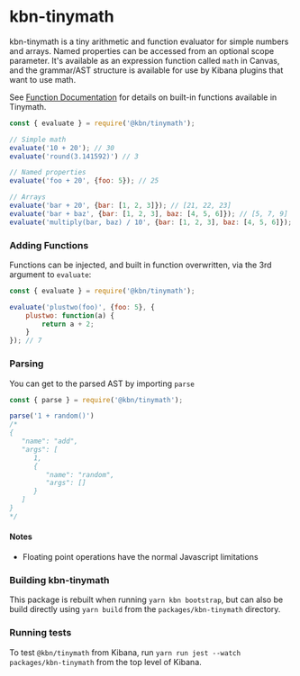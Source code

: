 # kbn-tinymath

kbn-tinymath is a tiny arithmetic and function evaluator for simple numbers and arrays. Named properties can be accessed from an optional scope parameter.
It's available as an expression function called `math` in Canvas, and the grammar/AST structure is available
for use by Kibana plugins that want to use math.

See [Function Documentation](/docs/functions.md) for details on built-in functions available in Tinymath.

```javascript
const { evaluate } = require('@kbn/tinymath');

// Simple math
evaluate('10 + 20'); // 30
evaluate('round(3.141592)') // 3

// Named properties
evaluate('foo + 20', {foo: 5}); // 25

// Arrays
evaluate('bar + 20', {bar: [1, 2, 3]}); // [21, 22, 23]
evaluate('bar + baz', {bar: [1, 2, 3], baz: [4, 5, 6]}); // [5, 7, 9]
evaluate('multiply(bar, baz) / 10', {bar: [1, 2, 3], baz: [4, 5, 6]}); // [0.4, 1, 1.8]
```

### Adding Functions

Functions can be injected, and built in function overwritten, via the 3rd argument to `evaluate`:

```javascript
const { evaluate } = require('@kbn/tinymath');

evaluate('plustwo(foo)', {foo: 5}, {
    plustwo: function(a) {
        return a + 2;
    }
}); // 7
```

### Parsing

You can get to the parsed AST by importing `parse`

```javascript
const { parse } = require('@kbn/tinymath');

parse('1 + random()')
/*
{
   "name": "add",
   "args": [
      1,
      {
         "name": "random",
         "args": []
      }
   ]
}
*/
```

#### Notes

* Floating point operations have the normal Javascript limitations

### Building kbn-tinymath

This package is rebuilt when running `yarn kbn bootstrap`, but can also be build directly
using `yarn build` from the `packages/kbn-tinymath` directory.
### Running tests

To test `@kbn/tinymath` from Kibana, run `yarn run jest --watch packages/kbn-tinymath` from
the top level of Kibana.
